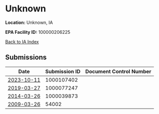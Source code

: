# Unknown

**Location:** Unknown, IA

**EPA Facility ID:** 100000206225

[Back to IA Index](../../index.md)

## Submissions

| Date | Submission ID | Document Control Number |
|------|--------------|-------------------------|
| [2023-10-11](submissions/1000107402.md) | 1000107402 |  |
| [2019-03-27](submissions/1000077247.md) | 1000077247 |  |
| [2014-03-26](submissions/1000039873.md) | 1000039873 |  |
| [2009-03-26](submissions/54002.md) | 54002 |  |
